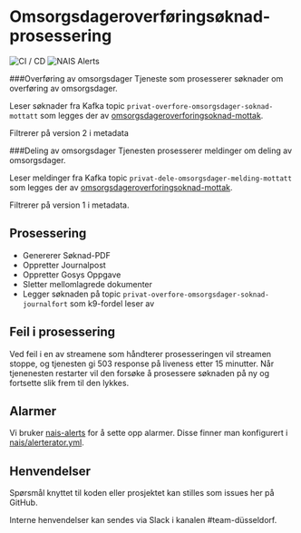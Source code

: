 # Omsorgsdageroverføringsøknad-prosessering
![CI / CD](https://github.com/navikt/omsorgsdageroverforingsoknad-prosessering/workflows/CI%20/%20CD/badge.svg)
![NAIS Alerts](https://github.com/navikt/omsorgsdageroverforingsoknad-prosessering/workflows/Alerts/badge.svg)

###Overføring av omsorgsdager
Tjeneste som prosesserer søknader om overføring av omsorgsdager.

Leser søknader fra Kafka topic `privat-overfore-omsorgsdager-soknad-mottatt` som legges der av [omsorgsdageroverforingsoknad-mottak](https://github.com/navikt/omsorgsdageroverforingsoknad-mottak).

Filtrerer på version 2 i metadata

###Deling av omsorgsdager
Tjenesten prosesserer meldinger om deling av omsorgsdager.

Leser meldinger fra Kafka topic `privat-dele-omsorgsdager-melding-mottatt` som legges der av [omsorgsdageroverforingsoknad-mottak](https://github.com/navikt/omsorgsdageroverforingsoknad-mottak).

Filtrerer på version 1 i metadata.

## Prosessering
- Genererer Søknad-PDF
- Oppretter Journalpost
- Oppretter Gosys Oppgave
- Sletter mellomlagrede dokumenter
- Legger søknaden på topic `privat-overfore-omsorgsdager-soknad-journalfort` som k9-fordel leser av

## Feil i prosessering
Ved feil i en av streamene som håndterer prosesseringen vil streamen stoppe, og tjenesten gi 503 response på liveness etter 15 minutter.
Når tjenenesten restarter vil den forsøke å prosessere søknaden på ny og fortsette slik frem til den lykkes.

## Alarmer
Vi bruker [nais-alerts](https://doc.nais.io/observability/alerts) for å sette opp alarmer. Disse finner man konfigurert i [nais/alerterator.yml](nais/alerterator.yml).


## Henvendelser
Spørsmål knyttet til koden eller prosjektet kan stilles som issues her på GitHub.

Interne henvendelser kan sendes via Slack i kanalen #team-düsseldorf.
